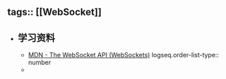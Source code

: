 tags:: [[WebSocket]]
---

- ## 学习资料
	- [MDN - The WebSocket API (WebSockets)](https://developer.mozilla.org/en-US/docs/Web/API/WebSockets_API)
	  logseq.order-list-type:: number
	-